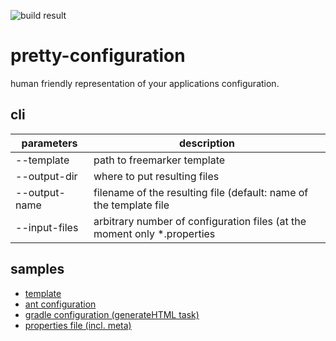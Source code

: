 ![build result](https://travis-ci.org/yevmel/pretty-configuration.svg?branch=master)

# pretty-configuration

human friendly representation of your applications configuration.

## cli

| parameters        | description                                                          |
| ------------- |--------------------------------------------------------------------------|
| --template    | path to freemarker template                                              |
| --output-dir  | where to put resulting files                                             |
| --output-name | filename of the resulting file (default: name of the template file       |
| --input-files | arbitrary number of configuration files (at the moment only *.properties |

## samples

* [template](src/test/resources/template.html)
* [ant configuration](build.xml)
* [gradle configuration (generateHTML task)](build.gradle)
* [properties file (incl. meta)](src/test/resources/application.develop.properties)
